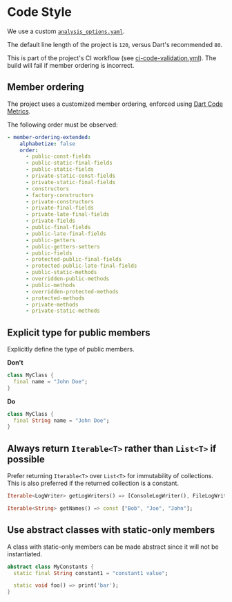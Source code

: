 # Code Style

We use a custom [`analysis_options.yaml`](../starterkit_app/analysis_options.yaml).

The default line length of the project is `120`, versus Dart's recommended `80`.

This is part of the project's CI workflow (see [ci-code-validation.yml](../.github/workflows/ci-code-validation.yml)). The build will fail if member ordering is incorrect.

## Member ordering
The project uses a customized member ordering, enforced using [Dart Code Metrics](https://dartcodemetrics.dev).

The following order must be observed:

```yaml
- member-ordering-extended:
    alphabetize: false
    order:
      - public-const-fields
      - public-static-final-fields
      - public-static-fields
      - private-static-const-fields
      - private-static-final-fields
      - constructors
      - factory-constructors
      - private-constructors
      - private-final-fields
      - private-late-final-fields
      - private-fields
      - public-final-fields
      - public-late-final-fields
      - public-getters
      - public-getters-setters
      - public-fields
      - protected-public-final-fields
      - protected-public-late-final-fields
      - public-static-methods
      - overridden-public-methods
      - public-methods
      - overridden-protected-methods
      - protected-methods
      - private-methods
      - private-static-methods
```

## Explicit type for public members

Explicitly define the type of public members.

**Don't**

```dart
class MyClass {
  final name = "John Doe";
}
```

**Do**

```dart
class MyClass {
  final String name = "John Doe";
}
```

## Always return `Iterable<T>` rather than `List<T>` if possible

Prefer returning `Iterable<T>`  over `List<T>` for immutability of collections. This is also preferred if the returned collection is a constant.

```dart
Iterable<LogWriter> getLogWriters() => [ConsoleLogWriter(), FileLogWriter()];

Iterable<String> getNames() => const ["Bob", "Joe", "John"];
```

## Use abstract classes with static-only members

A class with static-only members can be made abstract since it will not be instantiated.

```dart
abstract class MyConstants {
  static final String constant1 = "constant1 value";

  static void foo() => print('bar');
}
```